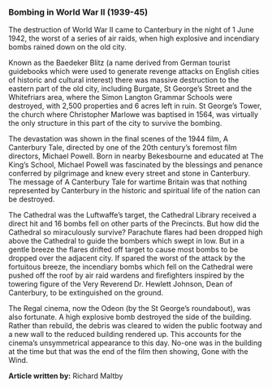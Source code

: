 ### Bombing in World War II (1939-45)

The destruction of World War II came to Canterbury in the night of 1 June 1942, the worst of a series of air raids, when high explosive and incendiary bombs rained down on the old city. 

Known as the Baedeker Blitz (a name derived from German tourist guidebooks which were used to generate revenge attacks on English cities of historic and cultural interest) there was massive destruction to the eastern part of the old city, including Burgate, St George’s Street and the Whitefriars area, where the Simon Langton Grammar Schools  were destroyed, with 2,500 properties and 6 acres left in ruin. St George’s Tower, the church where Christopher Marlowe  was baptised in 1564, was virtually the only structure in this part of the city to survive the bombing. 

The devastation was shown in the final scenes of the 1944 film, A Canterbury Tale, directed by one of the 20th century’s foremost film directors, Michael Powell. Born in nearby Bekesbourne and educated at The King’s School, Michael Powell was fascinated by the blessings and penance conferred by pilgrimage and knew every street and stone in Canterbury. The message of A Canterbury Tale for wartime Britain was that nothing represented by Canterbury in the historic and spiritual life of the nation can be destroyed.

The Cathedral was the Luftwaffe’s target, the Cathedral Library received a direct hit and 16 bombs fell on other parts of the Precincts. But how did the Cathedral so miraculously survive? Parachute flares had been dropped high above the Cathedral to guide the bombers which swept in low. But in a gentle breeze the flares drifted off target to cause most bombs to be dropped over the adjacent city. If spared the worst of the attack by the fortuitous breeze, the incendiary bombs which fell on the Cathedral were pushed off the roof by air raid wardens and firefighters inspired by the towering figure of the Very Reverend Dr. Hewlett Johnson, Dean of Canterbury, to be extinguished on the ground. 

The Regal cinema, now the Odeon (by the St George’s roundabout), was also fortunate. A high explosive bomb destroyed the side of the building. Rather than rebuild, the debris was cleared to widen the public footway and a new wall to the reduced building rendered up. This accounts for the cinema’s unsymmetrical appearance to this day. No-one was in the building at the time but that was the end of the film then showing, Gone with the Wind.   

**Article written by:** Richard Maltby
